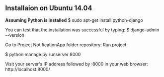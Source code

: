 ## Installaion on Ubuntu 14.04

**Assuming Python is installed**
$ sudo apt-get install python-django

You can test that the installation was successful by typing:
$ django-admin --version

Go to Project NotificationApp folder repository:
Run project:

$ python manage.py runserver 8000

Visit your server's IP address followed by :8000 in your web browser: http://localhost:8000/

